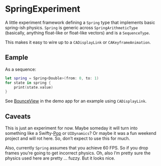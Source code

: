 # SpringExperiment

A little experiment framework defining a `Spring` type that implements basic
spring-ish physics. `Spring` is generic across `SpringArithmeticType`
(basically, anything float-like or float-like vectors) and is a `SequenceType`.

This makes it easy to wire up to a `CADisplayLink` or `CAKeyframeAnimation`.

## Eample

As a sequence:

```swift
let spring = Spring<Double>(from: 0, to: 1)
for state in spring {
    print(state.value)
}
```

See [BounceView][bounceview] in the demo app for an example using 
`CADisplayLink`.

## Caveats

This is just an experiment for now. Maybe someday it will turn into something 
like a Swifty-[Pop][pop] or `UIDynamics`? Or maybe it was a fun weekend project 
and will rot here. So, don’t expect to use this for much.

Also, currently `Spring` assumes that you achieve 60 FPS. So if you drop frames
you’re going to get incorrect physics. Oh, also I’m pretty sure the physics used
here are pretty … fuzzy. But it looks nice.


[bounceview]:https://github.com/bencochran/SpringExperiment/blob/master/BouncyDemo/BounceView.swift
[pop]:https://github.com/facebook/pop
